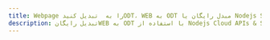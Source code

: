 ---title: Webpage را به  تبدیل کنیدODT، WEB به ODT مبدل رایگان یا Nodejs SDKdescription: تبدیل رایگانWEB به ODT با استفاده از Nodejs Cloud APIs & SDK همچنین اسناد PDF را در Cloud ایجاد، ویرایش و رندر کنید.---
